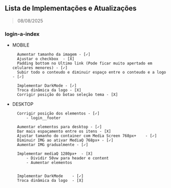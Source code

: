 ## Lista de Implementações e Atualizações
> 08/08/2025
### login-a-index
- MOBILE
        
        Aumentar tamanho da imagem - [✓]
        Ajustar o checkbox  - [X]
        Padding bottom no Ultimo link (Pode ficar muito apertado em celulares menores) - [✓]  
        Subir todo o conteudo e diminuir espaço entre o conteudo e a logo - [✓]

        Implementar DarkMode - [✓]
        Troca dinâmica da logo - [X]
        Corrigir posição do botao seleção tema - [X]

- DESKTOP

        Corrigir posição dos elementos - [✓]
            - login__footer

        Aumentar elementos para desktop - [✓]
        Dar mais espaçamento entre os itens - [X]
        Ajustar tamanho do container com Media Screen 768px+    - [✓]
        Diminuir IMG ao ativar MediaQ 768px+ - [✓]
        Aumentar IMG gradualmente - [✓]

        Implementar mediaQ 1280px+  - [X]
            - Dividir 50vw para header e content
            - Aumentar elementos


        Implementar DarkMode    - [✓]
        Troca dinâmica da logo  - [X]



         
